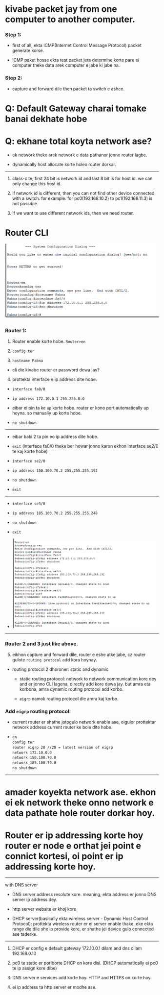 # kivabe packet jay from one computer to another computer.

### Step 1:

* first of all, ekta ICMP(Internet Control Message Protocol) packet generate korse.

* ICMP paket hosse ekta test packet jeta determine korte pare ei computer theke data arek computer e jabe ki jabe na.

### Step 2:

* capture and forward dile then packet ta switch e ashce.

# Q: Default Gateway charai tomake banai dekhate hobe

# Q: ekhane total koyta network ase?

- ek network theke arek network e data pathanor jonno router lagbe.

- dynamically host allocate korte holeo router dorkar.

---------------------

1. class-c te, first 24 bit is network id and last 8 bit is for host id. we can only change this host id.

2. if network id is different, then you can not find other device connected with a switch. for example. for pc0(192.168.10.2) to pc1(192.168.11.3) is not possible.

3. If we want to use different network ids, then we need router.

# Router CLI

![](assets/2023-11-18-20-05-58-image.png)

### Router 1:

1. Router enable korte hobe. `Router>en`

2. `config ter`

3. `hostname Pabna`
* cli die kivabe router er password dewa jay?
4. prottekta interface e ip address dite hobe.
- `interface fa0/0`

- `ip address 172.10.0.1 255.255.0.0`

- eibar ei pin ta ke `up` korte hobe. router er kono port automatically up hoyna. so manually up korte hobe.

- `no shutdown`

----------------

* eibar baki 2 ta pin eo ip address dite hobe.

* `exit` (interface fa0/0 theke ber howar jonno karon ekhon interface se2/0 te kaj korte hobe)

* `interface se2/0`

* `ip address 150.100.70.2 255.255.255.192`

* `no shutdown`

* `exit`

-------------

- `interface se3/0`

- `ip address 185.100.70.2 255.255.255.248`

- `no shutdown`

- `exit`

- ![](assets/2023-11-18-20-44-11-image.png)

-------------------------------------

### Router 2 and 3 just like above.

5. eikhon capture and forward dile, router e eshe atke jabe, cz router gulote `routing protocol` add kora hoynay.
- routing protocol 2 dhoroner: static and dynamic
  
  - static routing protocol: network to network communication kore dey and er jonno CLI lagena, directly add kore dewa jay. but amra eta korbona, amra dynamic routing protocol add korbo.
  
  - `eigrp` namok routing protocol die amra kaj korbo.

### Add `eigrp` routing protocol:

- current router er shathe jotogulo network enable ase, oigulor prottektar network address current router ke bole dite hobe.

- ```javadoc
  en
  config ter
  router eigrp 20 //20 = latest version of eigrp
  network 172.10.0.0
  network 150.100.70.0
  network 185.100.70.0
  no shutdown
  ```

--------------------

# amader koyekta network ase. ekhon ei ek network theke onno network e data pathate hole router dorkar hoy.

# Router er ip addressing korte hoy router er node e orthat  jei point e connict kortesi, oi point er ip addressing korte hoy.





-------------------------

with DNS server

* DNS server address resolute kore. meaning, ekta address er jonno DNS server ip address dey.

* http server website er khoj kore

* DHCP server(basically ekta wireless server - Dynamic Host Control Protocol): prottekta wireless router er ei server enable thake. eke ekta range die dile she ip provide kore, er shathe jei device gulo connected ase taderke.

--------------------------

1. DHCP er config e default gateway 172.10.0.1 dilam and dns dilam 192.168.0.10

2. pc0 te static er poriborte DHCP on kore disi. (DHCP automatically ei pc0 te ip assign kore dibe)

3. DNS server e services add korte hoy. HTTP and HTTPS on korte hoy.

4. ei ip address ta http server er modhe ase.
